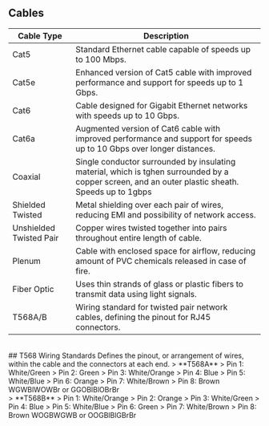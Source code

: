 ## Cables 
| Cable Type | Description |
|------------|-------------|
| Cat5       | Standard Ethernet cable capable of speeds up to 100 Mbps. |
| Cat5e      | Enhanced version of Cat5 cable with improved performance and support for speeds up to 1 Gbps. |
| Cat6       | Cable designed for Gigabit Ethernet networks with speeds up to 10 Gbps. |
| Cat6a      | Augmented version of Cat6 cable with improved performance and support for speeds up to 10 Gbps over longer distances. |
| Coaxial     | Single conductor surrounded by insulating material, which is tghen surrounded by a copper screen, and an outer plastic sheath. Speeds up to 1gbps |
| Shielded Twisted       | Metal shielding over each pair of wires, reducing EMI and possibility of network access. |
| Unshielded Twisted Pair | Copper wires twisted together into pairs throughout entire length of cable. |
| Plenum | Cable with enclosed space for airflow, reducing amount of PVC chemicals released in case of fire. |
| Fiber Optic | Uses thin strands of glass or plastic fibers to transmit data using light signals. |
| T568A/B | Wiring standard for twisted pair network cables, defining the pinout for RJ45 connectors. |
<br>
## T568 Wiring Standards 
Defines the pinout, or arrangement of wires, within the cable and the connectors at each end.
> **T568A**
> Pin 1: White/Green
> Pin 2: Green
> Pin 3: White/Orange
> Pin 4: Blue
> Pin 5: White/Blue
> Pin 6: Orange
> Pin 7: White/Brown
> Pin 8: Brown
WGWBlWOWBr or GGOBlBlOBrBr
<br>
> **T568B**
> Pin 1: White/Orange
> Pin 2: Orange
> Pin 3: White/Green
> Pin 4: Blue
> Pin 5: White/Blue
> Pin 6: Green
> Pin 7: White/Brown
> Pin 8: Brown
WOGBWGWB or OOGBlBlGBrBr
<br>


